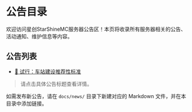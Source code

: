 # 公告目录

欢迎访问星创StarShineMC服务器公告区！本页将收录所有服务器相关的公告、活动通知、维护信息等内容。

## 公告列表

- [📢 试行：车站建设推荐性标准](docs/notice/index.md)
> 请点击具体公告标题查看详情。

如需发布新公告，请在 `docs/news/` 目录下新建对应的 Markdown 文件，并在本目录中添加链接。
